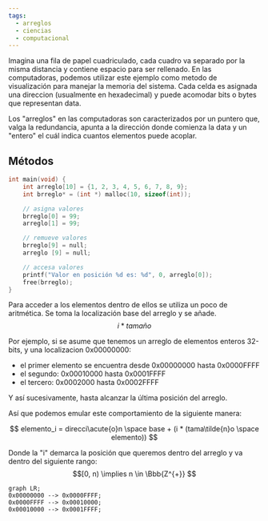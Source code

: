 ```yaml
---
tags:
  - arreglos
  - ciencias
  - computacional
---
```


Imagina una fila de papel cuadriculado, cada cuadro va separado por la misma distancia y contiene espacio para ser rellenado. En las computadoras, podemos utilizar este ejemplo como metodo de visualización para manejar la memoria del sistema.  Cada celda es asignada una direccion (usualmente en hexadecimal) y puede acomodar bits o bytes que representan data.

Los "arreglos" en las computadoras son caracterizados por un puntero que, valga la redundancia, apunta a la dirección donde comienza la data y un "entero" el cuál indica cuantos elementos puede acoplar.

## Métodos

```c
int main(void) {
	int arreglo[10] = {1, 2, 3, 4, 5, 6, 7, 8, 9};
	int brreglo* = (int *) malloc(10, sizeof(int));

	// asigna valores
	brreglo[0] = 99;
	arreglo[1] = 99;

	// remueve valores
	brreglo[9] = null;
	arreglo [9] = null;

    // accesa valores
    printf("Valor en posición %d es: %d", 0, arreglo[0]);
	free(brreglo);
}
```

Para acceder a los elementos dentro de ellos se utiliza un poco de aritmética. Se toma la localización base del arreglo y se añade. 
$$ i * tama\tilde{n}o$$

Por ejemplo, si se asume que tenemos un arreglo de elementos enteros 32-bits, y una localizacion 0x00000000:
- el primer elemento se encuentra desde 0x00000000 hasta 0x0000FFFF
- el segundo: 0x00010000 hasta 0x0001FFFF
- el tercero: 0x0002000 hasta 0x0002FFFF

Y así sucesivamente, hasta alcanzar la última posición del arreglo.

Así que podemos emular este comportamiento de la siguiente manera:

$$
elemento_i = direcci\acute{o}n \space base + (i * (tama\tilde{n}o \space elemento))
$$

Donde la "i" demarca la posición que queremos dentro del arreglo y va dentro del siguiente rango: 
	$$[0, n) \implies n \in \Bbb{Z^{+}} $$
```mermaid
graph LR;
0x00000000 --> 0x0000FFFF;
0x0000FFFF --> 0x00010000;
0x00010000 --> 0x0001FFFF;
```

